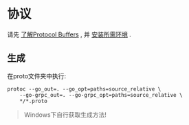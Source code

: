 # 协议

请先 [了解Protocol Buffers](https://developers.google.com/protocol-buffers/docs/proto3) , 并 [安装所需环境](https://grpc.io/docs/languages/go/quickstart/) .

## 生成

在proto文件夹中执行:

```
protoc --go_out=. --go_opt=paths=source_relative \
    --go-grpc_out=. --go-grpc_opt=paths=source_relative \
    */*.proto
```

> Windows下自行获取生成方法!

